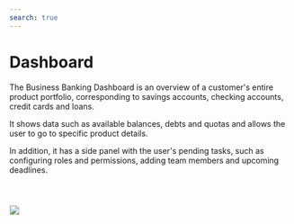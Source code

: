 ```yaml
---
search: true
---
```


# Dashboard

The Business Banking Dashboard is an overview of a customer's entire product portfolio, corresponding to savings accounts, checking accounts, credit cards and loans.

It shows data such as available balances, debts and quotas and allows the user to go to specific product details. 

In addition, it has a side panel with the user's pending tasks, such as configuring roles and permissions, adding team members and upcoming deadlines. 

<img src="/assets/img/dynamic/experiences/business/dashboard.jpg" style="border: 1px solid #EEE; margin-top: 40px">